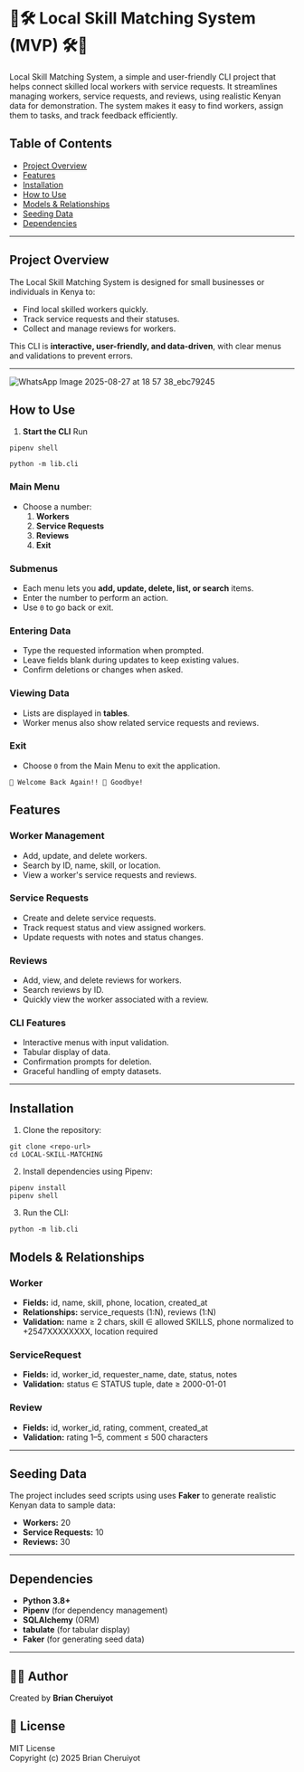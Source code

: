 # 👷🛠️ Local Skill Matching System (MVP) 🛠️👷

Local Skill Matching System, a simple and user-friendly CLI project that helps connect skilled local workers with service requests. It streamlines managing workers, service requests, and reviews, using realistic Kenyan data for demonstration. The system makes it easy to find workers, assign them to tasks, and track feedback efficiently.


## Table of Contents
- [Project Overview](#project-overview)  
- [Features](#features)  
- [Installation](#installation)  
- [How to Use](#how-to-use)  
- [Models & Relationships](#models--relationships)  
- [Seeding Data](#seeding-data)  
- [Dependencies](#dependencies)  

 

---

## Project Overview

The Local Skill Matching System is designed for small businesses or individuals in Kenya to:

- Find local skilled workers quickly.
- Track service requests and their statuses.
- Collect and manage reviews for workers.

This CLI is **interactive, user-friendly, and data-driven**, with clear menus and validations to prevent errors.

---
![WhatsApp Image 2025-08-27 at 18 57 38_ebc79245](https://github.com/user-attachments/assets/6032bf3d-1781-496f-8875-499f6180272c)

## How to Use

1. **Start the CLI**
Run
```
pipenv shell
```
```
python -m lib.cli
```
### Main Menu
- Choose a number:  
  1. **Workers**  
  2. **Service Requests**  
  3. **Reviews**  
  0. **Exit**

### Submenus
- Each menu lets you **add, update, delete, list, or search** items.  
- Enter the number to perform an action.  
- Use `0` to go back or exit.

### Entering Data
- Type the requested information when prompted.  
- Leave fields blank during updates to keep existing values.  
- Confirm deletions or changes when asked.

### Viewing Data
- Lists are displayed in **tables**.  
- Worker menus also show related service requests and reviews.

### Exit
- Choose `0` from the Main Menu to exit the application.
```
🙋 Welcome Back Again!! 👋 Goodbye!
```
## Features

### Worker Management
- Add, update, and delete workers.
- Search by ID, name, skill, or location.
- View a worker's service requests and reviews.

### Service Requests
- Create and delete service requests.
- Track request status and view assigned workers.
- Update requests with notes and status changes.

### Reviews
- Add, view, and delete reviews for workers.
- Search reviews by ID.
- Quickly view the worker associated with a review.

### CLI Features
- Interactive menus with input validation.
- Tabular display of data.
- Confirmation prompts for deletion.
- Graceful handling of empty datasets.

---

## Installation

1. Clone the repository:
```
git clone <repo-url>
cd LOCAL-SKILL-MATCHING
```
2. Install dependencies using Pipenv:
```
pipenv install
pipenv shell
```
3. Run the CLI:
```
python -m lib.cli
```
## Models & Relationships

### Worker
- **Fields:** id, name, skill, phone, location, created_at  
- **Relationships:** service_requests (1:N), reviews (1:N)  
- **Validation:** name ≥ 2 chars, skill ∈ allowed SKILLS, phone normalized to +2547XXXXXXXX, location required  

### ServiceRequest
- **Fields:** id, worker_id, requester_name, date, status, notes  
- **Validation:** status ∈ STATUS tuple, date ≥ 2000-01-01  

### Review
- **Fields:** id, worker_id, rating, comment, created_at  
- **Validation:** rating 1–5, comment ≤ 500 characters  

---

## Seeding Data

The project includes seed scripts using uses **Faker** to generate realistic Kenyan data to sample data:

- **Workers:** 20  
- **Service Requests:** 10  
- **Reviews:** 30  

---

## Dependencies

- **Python 3.8+**  
- **Pipenv** (for dependency management)  
- **SQLAlchemy** (ORM)  
- **tabulate** (for tabular display)  
- **Faker** (for generating seed data)  

---

## 👨‍💻 Author
Created by **Brian Cheruiyot**

## 📄 License
MIT License  
Copyright (c) 2025 Brian Cheruiyot

